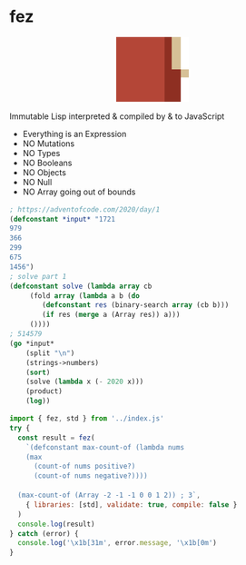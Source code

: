 # fez

<p align="center">
<img width="128" src="./logo.svg"/>
</p>

Immutable Lisp interpreted & compiled by & to JavaScript

- Everything is an Expression
- NO Mutations
- NO Types
- NO Booleans
- NO Objects
- NO Null
- NO Array going out of bounds

```lisp
; https://adventofcode.com/2020/day/1
(defconstant *input* "1721
979
366
299
675
1456")
; solve part 1
(defconstant solve (lambda array cb
     (fold array (lambda a b (do
        (defconstant res (binary-search array (cb b)))
        (if res (merge a (Array res)) a)))
     ())))
; 514579
(go *input*
    (split "\n")
    (strings->numbers)
    (sort)
    (solve (lambda x (- 2020 x)))
    (product)
    (log))
```

```js
import { fez, std } from '../index.js'
try {
  const result = fez(
    `(defconstant max-count-of (lambda nums
    (max
      (count-of nums positive?)
      (count-of nums negative?))))

  (max-count-of (Array -2 -1 -1 0 0 1 2)) ; 3`,
    { libraries: [std], validate: true, compile: false }
  )
  console.log(result)
} catch (error) {
  console.log('\x1b[31m', error.message, '\x1b[0m')
}
```
